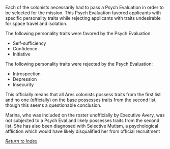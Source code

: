 Each of the colonists necessarily had to pass a Psych Evaluation in order to be selected for the mission. This Psych Evaluation favored applicants with specific personality traits while rejecting applicants with traits undesirable for space travel and isolation.

The following personality traits were favored by the Psych Evaluation:

- Self-sufficiency
- Confidence
- Initiative

The following personality traits were rejected by the Psych Evaluation:

- Introspection
- Depression
- Insecurity

This officially means that all Ares colonists possess traits from the first list and no one (officially) on the base possesses traits from the second list, though this seems a questionable conclusion.

Marina, who was included on the roster unofficially by Executive Avery, was not subjected to a Psych Eval and likely possesses traits from the second list. She has also been diagnosed with Selective Mutism, a psychological affliction which would have likely disqualified her from official recruitment


*[Return to Index](index2.md)*
